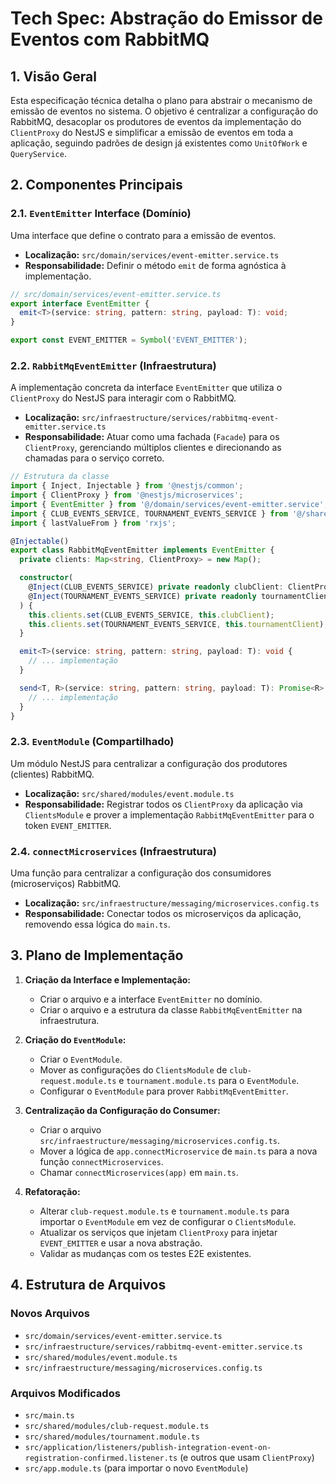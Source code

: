 # Tech Spec: Abstração do Emissor de Eventos com RabbitMQ

## 1. Visão Geral

Esta especificação técnica detalha o plano para abstrair o mecanismo de emissão de eventos no sistema. O objetivo é centralizar a configuração do RabbitMQ, desacoplar os produtores de eventos da implementação do `ClientProxy` do NestJS e simplificar a emissão de eventos em toda a aplicação, seguindo padrões de design já existentes como `UnitOfWork` e `QueryService`.

## 2. Componentes Principais

### 2.1. `EventEmitter` Interface (Domínio)

Uma interface que define o contrato para a emissão de eventos.

- **Localização:** `src/domain/services/event-emitter.service.ts`
- **Responsabilidade:** Definir o método `emit` de forma agnóstica à implementação.

```typescript
// src/domain/services/event-emitter.service.ts
export interface EventEmitter {
  emit<T>(service: string, pattern: string, payload: T): void;
}

export const EVENT_EMITTER = Symbol('EVENT_EMITTER');
```

### 2.2. `RabbitMqEventEmitter` (Infraestrutura)

A implementação concreta da interface `EventEmitter` que utiliza o `ClientProxy` do NestJS para interagir com o RabbitMQ.

- **Localização:** `src/infraestructure/services/rabbitmq-event-emitter.service.ts`
- **Responsabilidade:** Atuar como uma fachada (`Facade`) para os `ClientProxy`, gerenciando múltiplos clientes e direcionando as chamadas para o serviço correto.

```typescript
// Estrutura da classe
import { Inject, Injectable } from '@nestjs/common';
import { ClientProxy } from '@nestjs/microservices';
import { EventEmitter } from '@/domain/services/event-emitter.service';
import { CLUB_EVENTS_SERVICE, TOURNAMENT_EVENTS_SERVICE } from '@/shared/constants/service-constants';
import { lastValueFrom } from 'rxjs';

@Injectable()
export class RabbitMqEventEmitter implements EventEmitter {
  private clients: Map<string, ClientProxy> = new Map();

  constructor(
    @Inject(CLUB_EVENTS_SERVICE) private readonly clubClient: ClientProxy,
    @Inject(TOURNAMENT_EVENTS_SERVICE) private readonly tournamentClient: ClientProxy,
  ) {
    this.clients.set(CLUB_EVENTS_SERVICE, this.clubClient);
    this.clients.set(TOURNAMENT_EVENTS_SERVICE, this.tournamentClient);
  }

  emit<T>(service: string, pattern: string, payload: T): void {
    // ... implementação
  }

  send<T, R>(service: string, pattern: string, payload: T): Promise<R> {
    // ... implementação
  }
}
```

### 2.3. `EventModule` (Compartilhado)

Um módulo NestJS para centralizar a configuração dos produtores (clientes) RabbitMQ.

- **Localização:** `src/shared/modules/event.module.ts`
- **Responsabilidade:** Registrar todos os `ClientProxy` da aplicação via `ClientsModule` e prover a implementação `RabbitMqEventEmitter` para o token `EVENT_EMITTER`.

### 2.4. `connectMicroservices` (Infraestrutura)

Uma função para centralizar a configuração dos consumidores (microserviços) RabbitMQ.

- **Localização:** `src/infraestructure/messaging/microservices.config.ts`
- **Responsabilidade:** Conectar todos os microserviços da aplicação, removendo essa lógica do `main.ts`.

## 3. Plano de Implementação

1.  **Criação da Interface e Implementação:**
    -   Criar o arquivo e a interface `EventEmitter` no domínio.
    -   Criar o arquivo e a estrutura da classe `RabbitMqEventEmitter` na infraestrutura.

2.  **Criação do `EventModule`:**
    -   Criar o `EventModule`.
    -   Mover as configurações do `ClientsModule` de `club-request.module.ts` e `tournament.module.ts` para o `EventModule`.
    -   Configurar o `EventModule` para prover `RabbitMqEventEmitter`.

3.  **Centralização da Configuração do Consumer:**
    -   Criar o arquivo `src/infraestructure/messaging/microservices.config.ts`.
    -   Mover a lógica de `app.connectMicroservice` de `main.ts` para a nova função `connectMicroservices`.
    -   Chamar `connectMicroservices(app)` em `main.ts`.

4.  **Refatoração:**
    -   Alterar `club-request.module.ts` e `tournament.module.ts` para importar o `EventModule` em vez de configurar o `ClientsModule`.
    -   Atualizar os serviços que injetam `ClientProxy` para injetar `EVENT_EMITTER` e usar a nova abstração.
    -   Validar as mudanças com os testes E2E existentes.

## 4. Estrutura de Arquivos

### Novos Arquivos

-   `src/domain/services/event-emitter.service.ts`
-   `src/infraestructure/services/rabbitmq-event-emitter.service.ts`
-   `src/shared/modules/event.module.ts`
-   `src/infraestructure/messaging/microservices.config.ts`

### Arquivos Modificados

-   `src/main.ts`
-   `src/shared/modules/club-request.module.ts`
-   `src/shared/modules/tournament.module.ts`
-   `src/application/listeners/publish-integration-event-on-registration-confirmed.listener.ts` (e outros que usam `ClientProxy`)
-   `src/app.module.ts` (para importar o novo `EventModule`)
